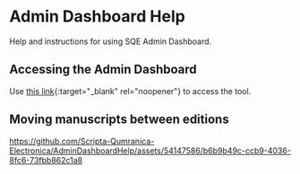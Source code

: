 # Admin Dashboard Help
Help and instructions for using SQE Admin Dashboard.

## Accessing the Admin Dashboard
Use [this link](https://admintool.deadseascrolls.org.il){:target="_blank" rel="noopener"} to access the tool.

## Moving manuscripts between editions
https://github.com/Scripta-Qumranica-Electronica/AdminDashboardHelp/assets/54147586/b6b9b49c-ccb9-4036-8fc6-73fbb862c1a8

